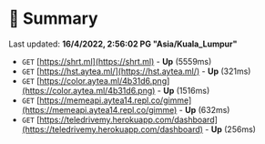 # 📖 Summary
Last updated: **16/4/2022, 2:56:02 PG "Asia/Kuala_Lumpur"**

- `GET` [https://shrt.ml](https://shrt.ml) - **Up** (5559ms)
- `GET` [https://hst.aytea.ml/](https://hst.aytea.ml/) - **Up** (321ms)
- `GET` [https://color.aytea.ml/4b31d6.png](https://color.aytea.ml/4b31d6.png) - **Up** (1516ms)
- `GET` [https://memeapi.aytea14.repl.co/gimme](https://memeapi.aytea14.repl.co/gimme) - **Up** (632ms)
- `GET` [https://teledrivemy.herokuapp.com/dashboard](https://teledrivemy.herokuapp.com/dashboard) - **Up** (256ms)

